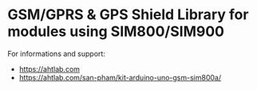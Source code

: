 GSM/GPRS & GPS Shield Library for modules using SIM800/SIM900
======

For informations and support:
- https://ahtlab.com
- https://ahtlab.com/san-pham/kit-arduino-uno-gsm-sim800a/
